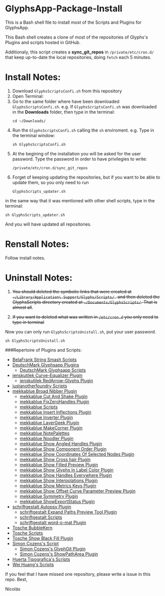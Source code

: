 # GlyphsApp-Package-Install
This is a Bash shell file to install most of the Scripts and Plugins for GlyphsApp.

This Bash shell creates a clone of most of the repositories of Glyphs's Plugins and scripts hosted in GitHub.

Additionaly, this script creates a **sync_git_repos** in `/private/etc/cron.d/` that keep up-to-date the local repositories, doing `fetch` each 5 minutes.

# Install Notes:
1. Download `GlyphsScriptsConfi.sh` from this repository
2. Open Terminal:
3. Go to the same folder where have been downloaded `GlyphsScriptsConfi.sh`. e.g. If  `GlyphsScriptsConfi.sh` was downloaded in the **Downloads** folder, then type in the terminal:  
   ```
   cd ~/Downloads/
   ```
4. Run the `GlyphsScriptsConfi.sh` calling the `sh` enviroment. e.g. Type in the terminal window:
   ```
   sh GlyphsScriptsConfi.sh
   ```
5. At the begining of the installation you will be asked for the user password. Type the password in order to have privilegies to write:  
   ```
   /private/etc/cron.d/sync_git_repos
   ```
6. Forget of keeping updating the repositories, but if you want to be able to update them, so you only need to run
   ```
   GlyphsScripts_updater.sh
   ```
in the same way that it was mentioned with other shell scripts, type in the terminal:  
   ```
   sh GlyphsScripts_updater.sh
   ```
And you will have updated all repositories.

# Renstall Notes:
Follow install notes.

# Uninstall Notes:
1. ~~You should deleted the symbolic links that were created at `~/Library/Application\ Support/Glyphs/Scripts/ ` and then deleted the GlyphsScripts directory created at `~/Documents/GlyphsScripts/`. That is almost all~~.

2. ~~If you want to deleted what was written in `/etc/cron.d` you only need to type in terminal~~

Now you can only run `GlyphsScriptsUnistall.sh`, put your user password.
   ```
   sh GlyphsScriptsUnistall.sh
   ```

###Repertoire of Plugins and Scripts:

* [BelaFrank String Smash Scripts](https://github.com/BelaFrank/StringSmash)
* [DeutschMark Glyphsapp Plugins](https://github.com/DeutschMark/Glyphsapp-Plugins)
  * [DeutschMark Glyphsapp Scripts](https://github.com/DeutschMark/Glyphsapp-Scripts)
* [jenskutilek Curve-Equalizer Plugin](https://github.com/jenskutilek/Curve-Equalizer)
  * [jenskutilek RedArrow-Glyphs Plugin](https://github.com/jenskutilek/RedArrow-Glyphs)
* [justanotherfoundry Scripts](https://github.com/justanotherfoundry/glyphsapp-scripts)
* [mekkablue Broad Nibber Plugin](https://github.com/mekkablue/BroadNibber)
  * [mekkablue Cut And Shake Plugin](https://github.com/mekkablue/CutAndShake)
  * [mekkablue FixZeroHandles Plugin](https://github.com/mekkablue/FixZeroHandles)
  * [mekkablue Scripts](https://github.com/mekkablue/Glyphs-Scripts)
  * [mekkablue Insert Inflections Plugin](https://github.com/mekkablue/InsertInflections)
  * [mekkablue Inverter Plugin](https://github.com/mekkablue/Inverter)
  * [mekkablue LayerGeek Plugin](https://github.com/mekkablue/LayerGeek)
  * [mekkablue MakeCorner Plugin](https://github.com/mekkablue/MakeCorner)
  * [mekkablue NotePalettes](https://github.com/mekkablue/NotePalettes)
  * [mekkablue Noodler Plugin](https://github.com/mekkablue/Noodler)
  * [mekkablue Show Angled Handles Plugin](https://github.com/mekkablue/ShowAngledHandles)
  * [mekkablue Show Component Order Plugin](https://github.com/mekkablue/ShowComponentOrder)
  * [mekkablue Show Coordinates Of Selected Nodes Plugin](https://github.com/mekkablue/ShowCoordinatesOfSelectedNodes)
  * [mekkablue Show Cross hair Plugin](https://github.com/mekkablue/ShowCrosshair)
  * [mekkablue Show Filled Preview Plugin](https://github.com/mekkablue/ShowFilledPreview)
  * [mekkablue Show Glyphs In Label Color Plugin](https://github.com/mekkablue/ShowGlyphsInLabelColor)
  * [mekkablue Show Handles Everywhere Plugin](https://github.com/mekkablue/ShowHandlesEverywhere)
  * [mekkablue Show Interpolations Plugin](https://github.com/mekkablue/ShowInterpolations)
  * [mekkablue Show Metrics Keys Plugin](https://github.com/mekkablue/ShowMetricsKeys)
  * [mekkablue Show Offset Curve Parameter Preview Plugin](https://github.com/mekkablue/ShowOffsetCurveParameterPreview)
  * [mekkablue Symmetry Plugin](https://github.com/mekkablue/Symmetry)
  * [mekkablue ShowExportStatus Plugin](https://github.com/mekkablue/ShowExportStatus)
* [schriftgestalt Autopsy Plugin](https://github.com/schriftgestalt/Autopsy-Plugin)
  * [schriftgestalt  Expand Paths Preview Tool Plugin](https://github.com/schriftgestalt/Glyphs-Plugins)
  * [schriftgestalt Scripts](https://github.com/schriftgestalt/Glyphs-Scripts)
  * [schriftgestalt word-o-mat Plugin](https://github.com/schriftgestalt/word-o-mat)
*  [Tosche BubbleKern]( https://github.com/Tosche/BubbleKern)
  * [Tosche Scripts](https://github.com/Tosche/Glyphs-Scripts)
  * [Tosche Show Black Fill Plugin](https://github.com/Tosche/ShowBlackFill)
* [Simon Cozens's Script](https://github.com/simoncozens/GlyphsScripts)
  * [Simon Cozens's GlyphGit Plugin](https://github.com/simoncozens/GlyphsGit)
  * [Simon Cozens's ShowPathArea Plugin](https://github.com/simoncozens/GlyphsPlugins)
* [Huerta Tipografica's Scripts](https://github.com/huertatipografica/huertatipografica-scripts)
* [Wei Huang's Scripts](https://github.com/weiweihuanghuang/wei-glyphs-scripts)

If you feel that I have missed one repository, please write a issue in this repo.
Best,

Nicolás
